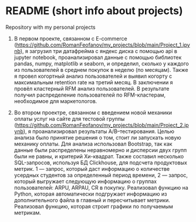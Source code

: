 # README (short info about projects)
Repository with my personal projects

1) В первом проекте, связанном с E-commerce (https://github.com/RomanFeofanov/my_projects/blob/main/Project_1.ipynb), я загрузил три датафрейма с яндекс диска с помощью api в jupyter notebook, проанализировал данные с помощью библиотек pandas, numpy, matplotlib и seaborn, и определил, сколько у каждого из пользователей в среднем покупок в неделю (по месяцам). Также я провел когортный анализ пользователей и выявил когорту с максимальным retention rate на третий месяц. В заключении я провёл кластерный RFM анализ пользователей. В результате получил распределение пользователей по RFM-кластерам, необходимое для маркетологов.

2) Во втором проектре, связанном с введением новой механики оплаты услуг на сайте для тестовой группы (https://github.com/RomanFeofanov/my_projects/blob/main/Project_2.ipynb), я проанализировал результаты A/B–тестирования. Целью анализа было принятие решения о том, стоит ли запускать новую механику оплаты. Для анализа использовал Bootstrap, так как данные были распределены неравномерно и дисперсии двух групп были не равны, и критерий Хи-квадрат. Также составил несколько SQL-запросов, используя БД Clickhouse, для подсчета продуктовых метрик. 1 — запрос, который даст информацию о количестве усердных студентов за определенный период времени, 2 — запрос, который выгружает следующую информацию о группах пользователей: ARPU, ARPAU, CR в покупку. Реализовал функцию на Python, которая автоматически подгружает информацию из дополнительного файла в главный и пересчитывает метрики. Реализовал функцию, которая строит графики по получаемым метрикам.
